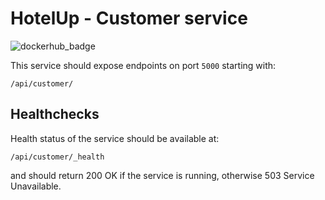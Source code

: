 # HotelUp - Customer service
![dockerhub_badge](https://github.com/Wiaz24/HotelUp.Customer/actions/workflows/dockerhub.yml/badge.svg)

This service should expose endpoints on port `5000` starting with:
```http
/api/customer/
```

## Healthchecks
Health status of the service should be available at:
```http
/api/customer/_health
```
and should return 200 OK if the service is running, otherwise 503 Service Unavailable.
